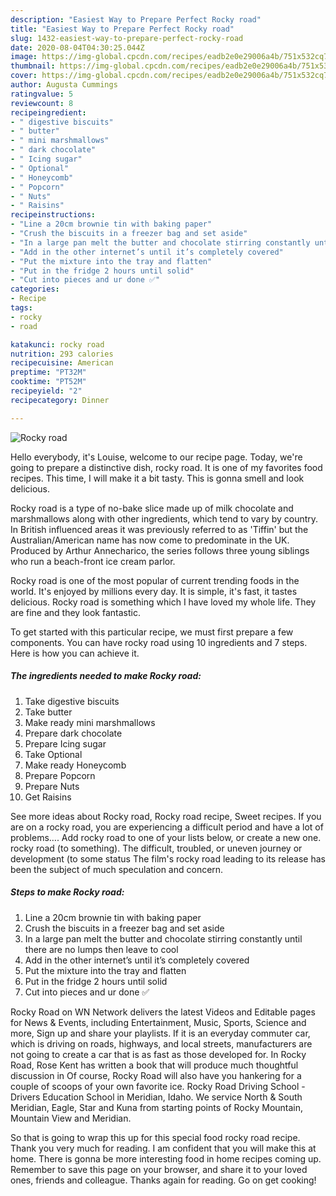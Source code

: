 ```yaml
---
description: "Easiest Way to Prepare Perfect Rocky road"
title: "Easiest Way to Prepare Perfect Rocky road"
slug: 1432-easiest-way-to-prepare-perfect-rocky-road
date: 2020-08-04T04:30:25.044Z
image: https://img-global.cpcdn.com/recipes/eadb2e0e29006a4b/751x532cq70/rocky-road-recipe-main-photo.jpg
thumbnail: https://img-global.cpcdn.com/recipes/eadb2e0e29006a4b/751x532cq70/rocky-road-recipe-main-photo.jpg
cover: https://img-global.cpcdn.com/recipes/eadb2e0e29006a4b/751x532cq70/rocky-road-recipe-main-photo.jpg
author: Augusta Cummings
ratingvalue: 5
reviewcount: 8
recipeingredient:
- " digestive biscuits"
- " butter"
- " mini marshmallows"
- " dark chocolate"
- " Icing sugar"
- " Optional"
- " Honeycomb"
- " Popcorn"
- " Nuts"
- " Raisins"
recipeinstructions:
- "Line a 20cm brownie tin with baking paper"
- "Crush the biscuits in a freezer bag and set aside"
- "In a large pan melt the butter and chocolate stirring constantly until there are no lumps then leave to cool"
- "Add in the other internet’s until it’s completely covered"
- "Put the mixture into the tray and flatten"
- "Put in the fridge 2 hours until solid"
- "Cut into pieces and ur done ✅"
categories:
- Recipe
tags:
- rocky
- road

katakunci: rocky road 
nutrition: 293 calories
recipecuisine: American
preptime: "PT32M"
cooktime: "PT52M"
recipeyield: "2"
recipecategory: Dinner

---
```



![Rocky road](https://img-global.cpcdn.com/recipes/eadb2e0e29006a4b/751x532cq70/rocky-road-recipe-main-photo.jpg)

Hello everybody, it's Louise, welcome to our recipe page. Today, we're going to prepare a distinctive dish, rocky road. It is one of my favorites food recipes. This time, I will make it a bit tasty. This is gonna smell and look delicious.

Rocky road is a type of no-bake slice made up of milk chocolate and marshmallows along with other ingredients, which tend to vary by country. In British influenced areas it was previously referred to as &#39;Tiffin&#39; but the Australian/American name has now come to predominate in the UK. Produced by Arthur Annecharico, the series follows three young siblings who run a beach-front ice cream parlor.

Rocky road is one of the most popular of current trending foods in the world. It's enjoyed by millions every day. It is simple, it's fast, it tastes delicious. Rocky road is something which I have loved my whole life. They are fine and they look fantastic.


To get started with this particular recipe, we must first prepare a few components. You can have rocky road using 10 ingredients and 7 steps. Here is how you can achieve it.

<!--inarticleads1-->

##### The ingredients needed to make Rocky road:

1. Take  digestive biscuits
1. Take  butter
1. Make ready  mini marshmallows
1. Prepare  dark chocolate
1. Prepare  Icing sugar
1. Take  Optional
1. Make ready  Honeycomb
1. Prepare  Popcorn
1. Prepare  Nuts
1. Get  Raisins


See more ideas about Rocky road, Rocky road recipe, Sweet recipes. If you are on a rocky road, you are experiencing a difficult period and have a lot of problems…. Add rocky road to one of your lists below, or create a new one. rocky road (to something). The difficult, troubled, or uneven journey or development (to some status The film&#39;s rocky road leading to its release has been the subject of much speculation and concern. 

<!--inarticleads2-->

##### Steps to make Rocky road:

1. Line a 20cm brownie tin with baking paper
1. Crush the biscuits in a freezer bag and set aside
1. In a large pan melt the butter and chocolate stirring constantly until there are no lumps then leave to cool
1. Add in the other internet’s until it’s completely covered
1. Put the mixture into the tray and flatten
1. Put in the fridge 2 hours until solid
1. Cut into pieces and ur done ✅


Rocky Road on WN Network delivers the latest Videos and Editable pages for News &amp; Events, including Entertainment, Music, Sports, Science and more, Sign up and share your playlists. If it is an everyday commuter car, which is driving on roads, highways, and local streets, manufacturers are not going to create a car that is as fast as those developed for. In Rocky Road, Rose Kent has written a book that will produce much thoughtful discussion in Of course, Rocky Road will also have you hankering for a couple of scoops of your own favorite ice. Rocky Road Driving School - Drivers Education School in Meridian, Idaho. We service North &amp; South Meridian, Eagle, Star and Kuna from starting points of Rocky Mountain, Mountain View and Meridian. 

So that is going to wrap this up for this special food rocky road recipe. Thank you very much for reading. I am confident that you will make this at home. There is gonna be more interesting food in home recipes coming up. Remember to save this page on your browser, and share it to your loved ones, friends and colleague. Thanks again for reading. Go on get cooking!
